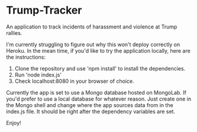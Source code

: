 # Trump-Tracker
An application to track incidents of harassment and violence at Trump rallies.

I'm currently struggling to figure out why this won't deploy correctly on Heroku. In the mean time, if you'd like to try the application locally, here are the instructions:

1. Clone the repository and use 'npm install' to install the dependencies.
2. Run 'node index.js'
3. Check localhost:8080 in your browser of choice.

Currently the app is set to use a Mongo database hosted on MongoLab. If you'd prefer to use a local database for whatever reason. Just create one in the Mongo shell and change where the app sources data from in the index.js file. It should be right after the dependency variables are set.

Enjoy!
